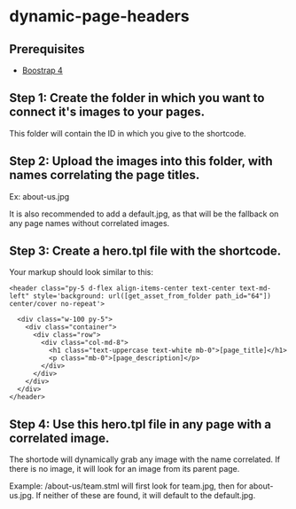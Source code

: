 # dynamic-page-headers

## Prerequisites
<ul>
	<li><a target="_blank" href="https://getbootstrap.com/">Boostrap 4</a></li>
</ul>


## Step 1: Create the folder in which you want to connect it's images to your pages.

This folder will contain the ID in which you give to the shortcode. 


## Step 2: Upload the images into this folder, with names correlating the page titles.

Ex: about-us.jpg

It is also recommended to add a default.jpg, as that will be the fallback on any page names without correlated images.

## Step 3: Create a hero.tpl file with the shortcode.

Your markup should look similar to this:

```
<header class="py-5 d-flex align-items-center text-center text-md-left" style='background: url([get_asset_from_folder path_id="64"]) center/cover no-repeat'>

  <div class="w-100 py-5">
    <div class="container">
      <div class="row">
        <div class="col-md-8">
          <h1 class="text-uppercase text-white mb-0">[page_title]</h1>
          <p class="mb-0">[page_description]</p>
        </div>
      </div>
    </div>
  </div>
</header> 
```
## Step 4: Use this hero.tpl file in any page with a correlated image.

The shortode will dynamically grab any image with the name correlated. If there is no image, it will look for an image from its parent page.

Example: /about-us/team.stml will first look for team.jpg, then for about-us.jpg. If neither of these are found, it will default to the default.jpg.
